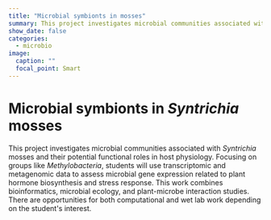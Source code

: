 ```yaml
---
title: "Microbial symbionts in mosses"
summary: This project investigates microbial communities associated with Syntrichia mosses and their potential functional roles in host physiology.
show_date: false
categories:
  - microbio
image:
  caption: ""
  focal_point: Smart
---
```


# Microbial symbionts in *Syntrichia* mosses

This project investigates microbial communities associated with *Syntrichia* mosses and their potential functional roles in host physiology. Focusing on groups like *Methylobacteria*, students will use transcriptomic and metagenomic data to assess microbial gene expression related to plant hormone biosynthesis and stress response. This work combines bioinformatics, microbial ecology, and plant-microbe interaction studies. There are opportunities for both computational and wet lab work depending on the student's interest.
